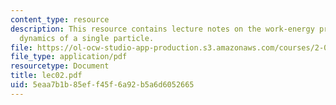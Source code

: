 ```yaml
---
content_type: resource
description: This resource contains lecture notes on the work-energy principle and
  dynamics of a single particle.
file: https://ol-ocw-studio-app-production.s3.amazonaws.com/courses/2-003j-dynamics-and-control-i-spring-2007/5eaa7b1b85eff45f6a92b5a6d6052665_lec02.pdf
file_type: application/pdf
resourcetype: Document
title: lec02.pdf
uid: 5eaa7b1b-85ef-f45f-6a92-b5a6d6052665
---
```

